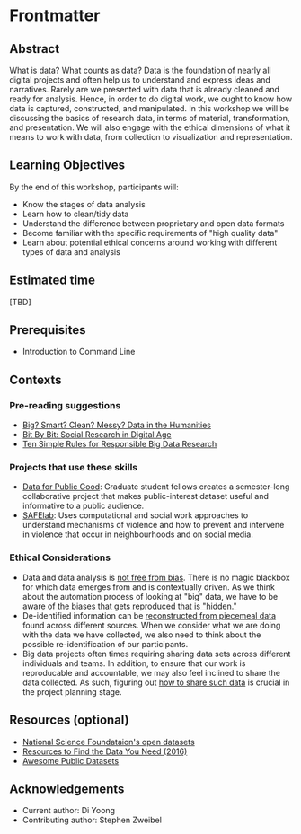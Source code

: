 # Frontmatter

## Abstract

What is data? What counts as data? Data is the foundation of nearly all digital projects and often help us to understand and express ideas and narratives. Rarely are we presented with data that is already cleaned and ready for analysis. Hence, in order to do digital work, we ought to know how data is captured, constructed, and manipulated. In this workshop we will be discussing the basics of research data, in terms of material, transformation, and presentation. We will also engage with the ethical dimensions of what it means to work with data, from collection to visualization and representation. 

## Learning Objectives

By the end of this workshop, participants will:

- Know the stages of data analysis
- Learn how to clean/tidy data
- Understand the difference between proprietary and open data formats
- Become familiar with the specific requirements of "high quality data"
- Learn about potential ethical concerns around working with different types of data and analysis

## Estimated time

[TBD]

## Prerequisites

- Introduction to Command Line

## Contexts

### Pre-reading suggestions

- [Big? Smart? Clean? Messy? Data in the Humanities](http://journalofdigitalhumanities.org/2-3/big-smart-clean-messy-data-in-the-humanities/)
- [Bit By Bit: Social Research in Digital Age](https://www.bitbybitbook.com/en/1st-ed/preface/)
- [Ten Simple Rules for Responsible Big Data Research](https://www.ncbi.nlm.nih.gov/pmc/articles/PMC5373508/) 


### Projects that use these skills

- [Data for Public Good](https://dataforgood.commons.gc.cuny.edu/): Graduate student fellows creates a semester-long collaborative project that makes public-interest dataset useful and informative to a public audience.
- [SAFElab](https://safelab.socialwork.columbia.edu/): Uses computational and social work approaches to understand mechanisms of violence and how to prevent and intervene in violence that occur in neighbourhoods and on social media. 

### Ethical Considerations  

- Data and data analysis is [not free from bias](https://medium.com/@angebassa/data-alone-isnt-ground-truth-9e733079dfd4). There is no magic blackbox for which data emerges from and is contextually driven. As we think about the automation process of looking at "big" data, we have to be aware of [the biases that gets reproduced that is "hidden."](https://www.propublica.org/article/machine-bias-risk-assessments-in-criminal-sentencing)
- De-identified information can be [reconstructed from piecemeal data](https://techscience.org/a/2015092903/) found across different sources. When we consider what we are doing with the data we have collected, we also need to think about the possible re-identification of our participants. 
- Big data projects often times requiring sharing data sets across different individuals and teams. In addition, to ensure that our work is reproducable and accountable, we may also feel inclined to share the data collected. As such, figuring out [how to share such data](https://techscience.org/a/2015101601/) is crucial in the project planning stage. 


## Resources (optional)

- [National Science Foundataion's open datasets](https://catalog.data.gov/organization/nsf-gov)
- [Resources to Find the Data You Need (2016)](https://flowingdata.com/2016/11/10/find-the-data-you-need-2016-edition/)
- [Awesome Public Datasets](https://github.com/awesomedata/awesome-public-datasets)

## Acknowledgements

- Current author: Di Yoong
- Contributing author: Stephen Zweibel
